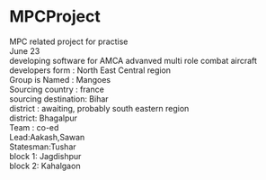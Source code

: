 # MPCProject
MPC related project for practise
<br>
June 23
<br>
developing software for AMCA  advanved multi role combat aircraft
<br>
developers form : North East Central region
<br>
Group is Named : Mangoes
<br>
Sourcing country : france
<br>
sourcing destination: Bihar
<br>
district : awaiting, probably south eastern region
<br>
district: Bhagalpur
<br>
Team : co-ed
<br>
Lead:Aakash,Sawan
<br>
Statesman:Tushar
<br>
block 1: Jagdishpur
<br>
block 2: Kahalgaon